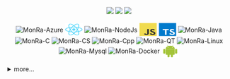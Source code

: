 <!--Hello
<h2><img src="https://emojis.slackmojis.com/emojis/images/1531849430/4246/blob-sunglasses.gif?1531849430" width="30"/> Hi 👋 , I'm MonRá! <img src="https://media.giphy.com/media/12oufCB0MyZ1Go/giphy.gif" width="50"></h2>
-->

<div>
  </p>
  <div align="center">
   <a href="https://www.facebook.com/ramon.chaib" target="_blank"><img src="https://img.shields.io/badge/-Facebook-%230077B5?style=for-the-badge&logo=facebook&logoColor=white" target="_blank"></a> 
  <a href="https://www.instagram.com/monrapps/" target="_blank"><img src="https://img.shields.io/badge/-Instagram-%23E4405F?style=for-the-badge&logo=instagram&logoColor=white" target="_blank"></a>
  <a href="https://www.linkedin.com/in/ramon-chaib-27007635/" target="_blank"><img src="https://img.shields.io/badge/-LinkedIn-%230077B5?style=for-the-badge&logo=linkedin&logoColor=white" target="_blank"></a>   
</div>
  
 <div style="display: inline_block" align="center"><br>
  <img align="center" alt="MonRa-Azure" height="30" width="40" src="https://cdn.jsdelivr.net/gh/devicons/devicon/icons/azure/azure-original.svg">
  <img align="center" alt="MonRa-React" height="30" width="40" src="https://raw.githubusercontent.com/devicons/devicon/master/icons/react/react-original.svg">
  <img align="center" alt="MonRa-NodeJs" height="30" width="40" src="https://cdn.jsdelivr.net/gh/devicons/devicon/icons/nodejs/nodejs-original.svg">
  <img align="center" alt="MonRa-Js" height="30" width="40" src="https://raw.githubusercontent.com/devicons/devicon/master/icons/javascript/javascript-original.svg">     <img align="center" alt="MonRa-Ts" height="30" width="40" src="https://raw.githubusercontent.com/devicons/devicon/master/icons/typescript/typescript-original.svg">
  <img align="center" alt="MonRa-Java" height="30" width="40" src="https://cdn.jsdelivr.net/gh/devicons/devicon/icons/java/java-original.svg">
  <img align="center" alt="MonRa-C" height="30" width="40" src="https://cdn.jsdelivr.net/gh/devicons/devicon/icons/c/c-original.svg">
  <img align="center" alt="MonRa-CS" height="30" width="40" src="https://cdn.jsdelivr.net/gh/devicons/devicon/icons/csharp/csharp-original.svg">
  <img align="center" alt="MonRa-Cpp" height="30" width="40" src="https://cdn.jsdelivr.net/gh/devicons/devicon/icons/cplusplus/cplusplus-original.svg">
  <img align="center" alt="MonRa-QT" height="30" width="40" src="https://cdn.jsdelivr.net/gh/devicons/devicon/icons/qt/qt-original.svg">
  <img align="center" alt="MonRa-Linux" height="30" width="40" src="https://cdn.jsdelivr.net/gh/devicons/devicon/icons/linux/linux-original.svg">
  <img align="center" alt="MonRa-Mysql" height="30" width="40" src="https://cdn.jsdelivr.net/gh/devicons/devicon/icons/mysql/mysql-original.svg">
  <img align="center" alt="MonRa-Docker" height="30" width="40" src="https://cdn.jsdelivr.net/gh/devicons/devicon/icons/docker/docker-original.svg">  
  <img align="center" alt="MonRa-Android" height="30" width="40" src="https://github.com/devicons/devicon/blob/master/icons/android/android-original.svg">
  
</div>
</a>

</br>
<!--
[![github activity graph](https://activity-graph.herokuapp.com/graph?username=monrapps&theme=chartreuse-dark)](https://github.com/monrapps/)
-->
<div>
<details>
      <summary>more...</summary>
      
<!--
### <img src="https://media.giphy.com/media/VgCDAzcKvsR6OM0uWg/giphy.gif" width="50"> A little more about me...  

```javascript
const monra = {
    pronouns: "He" | "Him",
    code: ["any"],
    askMeAbout: ["any"],
    technologies: {
        backEnd: {
            js: ["any"],
        },
        mobileApp: {
            native: ["Android Development"]
        },
        devOps: ["AWS", "Docker🐳", "Route53", "Nginx"],
        databases: ["mongo", "MySql", "sqlite"],
        misc: ["Firebase", "Socket.IO", "selenium", "open-cv", "php", "SuiteApp"]
    },
    architecture: ["Serverless Architecture", "Progressive web applications", "Single page applications"],
    currentFocus: "Building Robots to ease opertations",
    funFact: "There are two ways to write error-free programs; only the third one works"
};
```
-->

---
<!--START_SECTION:waka-->
![Code Time](http://img.shields.io/badge/Code%20Time-1%2C028%20hrs%204%20mins-blue)

![Profile Views](http://img.shields.io/badge/Profile%20Views-0-blue)

![Lines of code](https://img.shields.io/badge/From%20Hello%20World%20I%27ve%20Written-3.1%20million%20lines%20of%20code-blue)

**🐱 My GitHub Data** 

> 📦 48.4 kB Used in GitHub's Storage 
 > 
> 🏆 61 Contributions in the Year 2025
 > 
> 🚫 Not Opted to Hire
 > 
> 📜 24 Public Repositories 
 > 
> 🔑 20 Private Repositories 
 > 
**I'm an Early 🐤** 

```text
🌞 Morning                8322 commits        █████████░░░░░░░░░░░░░░░░   34.93 % 
🌆 Daytime                10897 commits       ███████████░░░░░░░░░░░░░░   45.73 % 
🌃 Evening                3723 commits        ████░░░░░░░░░░░░░░░░░░░░░   15.63 % 
🌙 Night                  885 commits         █░░░░░░░░░░░░░░░░░░░░░░░░   03.71 % 
```
📅 **I'm Most Productive on Thursday** 

```text
Monday                   4407 commits        █████░░░░░░░░░░░░░░░░░░░░   18.50 % 
Tuesday                  4401 commits        █████░░░░░░░░░░░░░░░░░░░░   18.47 % 
Wednesday                4512 commits        █████░░░░░░░░░░░░░░░░░░░░   18.94 % 
Thursday                 5059 commits        █████░░░░░░░░░░░░░░░░░░░░   21.23 % 
Friday                   3201 commits        ███░░░░░░░░░░░░░░░░░░░░░░   13.43 % 
Saturday                 1292 commits        █░░░░░░░░░░░░░░░░░░░░░░░░   05.42 % 
Sunday                   955 commits         █░░░░░░░░░░░░░░░░░░░░░░░░   04.01 % 
```


📊 **This Week I Spent My Time On** 

```text
🕑︎ Time Zone: America/Sao_Paulo

💬 Programming Languages: 
C++                      1 hr 34 mins        ███████████░░░░░░░░░░░░░░   42.56 % 
Markdown                 1 hr 30 mins        ██████████░░░░░░░░░░░░░░░   40.82 % 
Kconfig                  14 mins             ██░░░░░░░░░░░░░░░░░░░░░░░   06.60 % 
Other                    7 mins              █░░░░░░░░░░░░░░░░░░░░░░░░   03.49 % 
C                        6 mins              █░░░░░░░░░░░░░░░░░░░░░░░░   02.98 % 

🔥 Editors: 
VS Code                  3 hrs 42 mins       █████████████████████████   100.00 % 

🐱‍💻 Projects: 
fw_tal_platformio        1 hr 27 mins        ██████████░░░░░░░░░░░░░░░   39.14 % 
Markdown                 1 hr 18 mins        █████████░░░░░░░░░░░░░░░░   35.14 % 
smart-meter-firmware     25 mins             ███░░░░░░░░░░░░░░░░░░░░░░   11.51 % 
wlm-esp32                14 mins             ██░░░░░░░░░░░░░░░░░░░░░░░   06.66 % 
DEV_BC92                 10 mins             █░░░░░░░░░░░░░░░░░░░░░░░░   04.56 % 

💻 Operating System: 
Windows                  3 hrs 26 mins       ███████████████████████░░   92.57 % 
Mac                      16 mins             ██░░░░░░░░░░░░░░░░░░░░░░░   07.43 % 
```

**I Mostly Code in C** 

```text
C                        14 repos            █████░░░░░░░░░░░░░░░░░░░░   20.29 % 
JavaScript               7 repos             ███░░░░░░░░░░░░░░░░░░░░░░   10.14 % 
TypeScript               6 repos             ██░░░░░░░░░░░░░░░░░░░░░░░   08.70 % 
Python                   5 repos             ██░░░░░░░░░░░░░░░░░░░░░░░   07.25 % 
HTML                     5 repos             ██░░░░░░░░░░░░░░░░░░░░░░░   07.25 % 
```



**Timeline**

![Lines of Code chart](https://raw.githubusercontent.com/monrapps/monrapps/master/assets/bar_graph.png)


 Last Updated on 10/01/2025 11:06:24 UTC
<!--END_SECTION:waka-->
